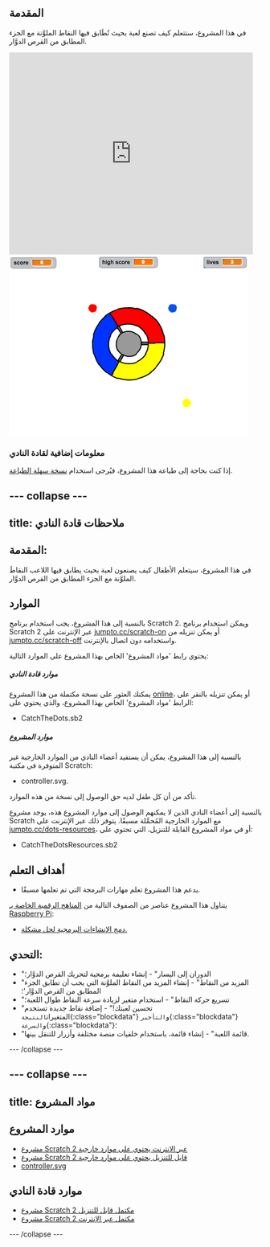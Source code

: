 ## المقدمة

في هذا المشروع، ستتعلم كيف تصنع لعبة بحيث تُطَابق فيها النقاط الملوَّنة مع الجزء المطابق من القرص الدوَّار.

<div class="scratch-preview">
  <iframe allowtransparency="true" width="485" height="402" src="https://scratch.mit.edu/projects/embed/44942820/?autostart=false" frameborder="0"></iframe>
  <img src="images/dots-final.png">
</div>

### معلومات إضافية لقادة النادي

إذا كنت بحاجة إلى طباعة هذا المشروع، فيُرجى استخدام [نسخة سهلة الطباعة](https://projects.raspberrypi.org/en/projects/catch-the-dots/print).


--- collapse ---
---
title: ملاحظات قادة النادي
---


## المقدمة:
في هذا المشروع، سيتعلم الأطفال كيف يصنعون لعبة بحيث يطابق فيها اللاعب النقاطَ الملوَّنة مع الجزء المطابق من القرص الدوَّار.

## الموارد
بالنسبة إلى هذا المشروع، يجب استخدام برنامج Scratch 2. ويمكن استخدام برنامج Scratch 2 عبر الإنترنت على [jumpto.cc/scratch-on](http://jumpto.cc/scratch-on) أو يمكن تنزيله من [jumpto.cc/scratch-off](http://jumpto.cc/scratch-off) واستخدامه دون اتصال بالإنترنت.

يحتوي رابط 'مواد المشروع' الخاص بهذا المشروع على الموارد التالية:

##### موارد قادة النادي

يمكنك العثور على نسخة مكتملة من هذا المشروع <a href="http://scratch.mit.edu/projects/44942820/#editor">online</a>، أو يمكن تنزيله بالنقر على الرابط 'مواد المشروع' الخاص بهذا المشروع، والذي يحتوي على:

+ CatchTheDots.sb2

##### موارد المشروع

بالنسبة إلى هذا المشروع، يمكن أن يستفيد أعضاء النادي من الموارد الخارجية غير المتوفرة في مكتبة Scratch:

+ controller.svg.

تأكد من أن كل طفل لديه حق الوصول إلى نسخة من هذه الموارد.

بالنسبة إلى أعضاء النادي الذين لا يمكنهم الوصول إلى موارد المشروع هذه، يوجد مشروع Scratch مع الموارد الخارجية المُحمَّلة مسبقًا. يتوفر ذلك عبر الإنترنت على [jumpto.cc/dots-resources](http://jumpto.cc/dots-resources)، أو في مواد المشروع القابلة للتنزيل، التي تحتوي على:

+ CatchTheDotsResources.sb2 

## أهداف التعلم
+ يدعم هذا المشروع تعلم مهارات البرمجة التي تم تعلمها مسبقًا.

يتناول هذا المشروع عناصر من الصفوف التالية من [المناهج الرقمية الخاصة بـ Raspberry Pi](http://rpf.io/curriculum):

+ [دمج الإنشاءات البرمجية لحل مشكلة.](https://www.raspberrypi.org/curriculum/programming/builder)

## التحدي:
+ "الدوران إلى اليسار" - إنشاء تعليمة برمجية لتحريك القرص الدوَّار؛
+ "المزيد من النقاط" - إنشاء المزيد من النقاط الملوَّنة التي يجب أن تطابق الجزء المطابق من القرص الدوَّار'؛
+ "تسريع حركة النقاط" - استخدام متغير لزيادة سرعة النقاط طوال اللعبة؛
+ "تحسين لعبتك!" - إضافة نقاط جديدة تستخدم المتغيرات`النتيجة`{:class="blockdata"} و`التأخير`{:class="blockdata"} و`السرعة`{:class="blockdata"}؛
+ "قائمة اللعبة" - إنشاء قائمة، باستخدام خلفيات منصة مختلفة وأزرار للتنقل بينها.

--- /collapse ---


--- collapse ---
---
title: مواد المشروع
---
## موارد المشروع
* [مشروع Scratch 2 عبر الإنترنت يحتوي على موارد خارجية](http://jumpto.cc/dots-resources)
* [مشروع Scratch 2 قابل للتنزيل يحتوي على موارد خارجية](resources/CatchTheDotsResources.sb2)
* [controller.svg](resources/controller.svg)

## موارد قادة النادي
* [مشروع Scratch 2 مكتمل قابل للتنزيل](resources/CatchTheDots.sb2)
* [مشروع Scratch 2 مكتمل عبر الإنترنت](http://scratch.mit.edu/projects/44942820/#editor)

--- /collapse ---
